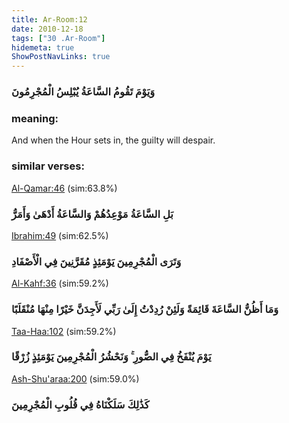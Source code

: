 ```yaml
---
title: Ar-Room:12
date: 2010-12-18
tags: ["30 .Ar-Room"]
hidemeta: true 
ShowPostNavLinks: true 
---
```

### وَيَوْمَ تَقُومُ السَّاعَةُ يُبْلِسُ الْمُجْرِمُونَ
### meaning: 
And when the Hour sets in, the guilty will despair.
### similar verses: 

[Al-Qamar:46](/54/46) (sim:63.8%)

### بَلِ السَّاعَةُ مَوْعِدُهُمْ وَالسَّاعَةُ أَدْهَىٰ وَأَمَرُّ

[Ibrahim:49](/14/49) (sim:62.5%)

### وَتَرَى الْمُجْرِمِينَ يَوْمَئِذٍ مُقَرَّنِينَ فِي الْأَصْفَادِ

[Al-Kahf:36](/18/36) (sim:59.2%)

### وَمَا أَظُنُّ السَّاعَةَ قَائِمَةً وَلَئِنْ رُدِدْتُ إِلَىٰ رَبِّي لَأَجِدَنَّ خَيْرًا مِنْهَا مُنْقَلَبًا

[Taa-Haa:102](/20/102) (sim:59.2%)

### يَوْمَ يُنْفَخُ فِي الصُّورِ ۚ وَنَحْشُرُ الْمُجْرِمِينَ يَوْمَئِذٍ زُرْقًا

[Ash-Shu'araa:200](/26/200) (sim:59.0%)

### كَذَٰلِكَ سَلَكْنَاهُ فِي قُلُوبِ الْمُجْرِمِينَ

